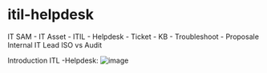 # itil-helpdesk
 IT SAM - IT Asset - ITIL - Helpdesk - Ticket - KB - Troubleshoot - Proposale Internal IT Lead ISO vs Audit

Introduction ITL -Helpdesk:
![image](https://user-images.githubusercontent.com/106635733/200482934-b52a3b25-85cb-4b18-8db8-ea6e4d01b28a.png)
